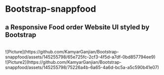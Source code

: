 # Bootstrap-snappfood
## a Responsive Food order Website UI styled by Bootstrap
<br>
![Picture](https://github.com/KamyarGanjian/Bootstrap-snappfood/assets/145255798/65e725fc-2cf3-4f5d-a7df-0bd857794ee9)
<br>
![Picture2](https://github.com/KamyarGanjian/Bootstrap-snappfood/assets/145255798/75226a4b-6a65-4a6d-bc5a-a5c590b41e07)
